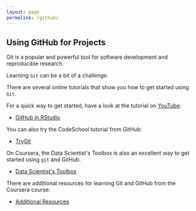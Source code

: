 ```yaml
---
layout: page
permalink: /github/
---	
```


## Using GitHub for Projects

Git is a popular and powerful tool for software development and reproducible research. 

Learning `Git` can be a bit of a challenge. 

There are several online tutorials that show you how to get started using `Git`. 

For a quick way to get started, have a look at the tutorial on [YouTube][]:

* [GitHub in RStudio][]

You can also try the CodeSchool tutorial from GitHub: 

* [TryGit][]

On Coursera, the Data Scientist's Toolbox is also an excellent way to get 
started using `git` and GitHub. 

* [Data Scientist's Toolbox][]

There are additional resources for learning Git and GitHub from the Coursera course: 

* [Additional Resources][]

[YouTube]: https://www.youtube.com
[GitHub in RStudio]: https://youtu.be/uHYcDQDbMY8
[TryGit]: http://try.github.io/
[Data Scientist's Toolbox]: https://www.coursera.org/learn/data-scientists-tools
[Additional Resources]: http://datasciencespecialization.github.io/toolbox/
